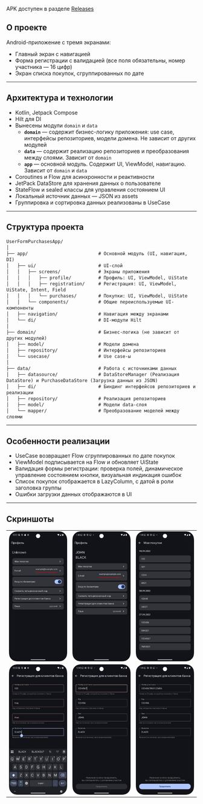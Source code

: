 APK доступен в разделе [Releases](https://github.com/HSact/UserFormPurchasesApp/releases)
## О проекте

Android-приложение с тремя экранами:

- Главный экран с навигацией  
- Форма регистрации с валидацией (все поля обязательны, номер участника — 16 цифр)  
- Экран списка покупок, сгруппированных по дате  

---

## Архитектура и технологии

- Kotlin, Jetpack Compose  
- Hilt для DI
- Вынесены модули `domain` и `data`
  - **`domain`** — содержит бизнес-логику приложения: use case, интерфейсы репозиториев, модели домена. Не зависит от других модулей
  - **`data`** — содержит реализацию репозиториев и преобразования между слоями. Зависит от `domain`
  - **`app`** — основной модуль. Содержит UI, ViewModel, навигацию. Зависит от `domain` и `data`
- Coroutines и Flow для асинхронности и реактивности
- JetPack DataStore для хранения данных о пользователе
- StateFlow и sealed классы для управления состоянием UI  
- Локальный источник данных — JSON из assets  
- Группировка и сортировка данных реализованы в UseCase   

---

## Структура проекта

```text
UserFormPurchasesApp/
│
├── app/                          # Основной модуль (UI, навигация, DI)
│   ├── ui/                       # UI-слой
│   │   ├── screens/              # Экраны приложения
│   │   │   ├── profile/          # Профиль: UI, ViewModel, UiState
│   │   │   ├── registration/     # Регистрация: UI, ViewModel, UiState, Intent, Field
│   │   │   └── purchases/        # Покупки: UI, ViewModel, UiState
│   │   └── components/           # Общие переиспользуемые UI-компоненты
│   ├── navigation/               # Навигация между экранами
│   └── di/                       # DI-модули Hilt
│
├── domain/                       # Бизнес-логика (не зависит от других модулей)
│   ├── model/                    # Модели домена
│   ├── repository/               # Интерфейсы репозиториев
│   └── usecase/                  # Use case-ы
│
├── data/                         # Работа с источниками данных
│   ├── datasource/               # DataStoreManager (Реализация  DataStore) и PurchaseDataStore (Загрузка данных из JSON)
│   ├── di/                       # Биндинг интерфейсов репозиториев и реализации
│   ├── repository/               # Реализация репозиториев
│   ├── model/                    # Модели data-слоя
│   └── mapper/                   # Преобразование моделей между слоями

```

---

## Особенности реализации

- UseCase возвращает Flow сгруппированных по дате покупок  
- ViewModel подписывается на Flow и обновляет UiState 
- Валидация формы регистрации: проверка полей, динамическое управление состоянием кнопки, визуальная индикация ошибок
- Список покупок отображается в LazyColumn, с датой в роли заголовка группы 
- Ошибки загрузки данных отображаются в UI

---

## Скриншоты

<table>
  <tr>
    <td><img src="screenshots/profile_new.png" alt="Профиль1" width="250"/></td>
    <td><img src="screenshots/profile.png" alt="Профиль" width="250"/></td>
    <td><img src="screenshots/purchases.png" alt="Список покупок" width="250"/></td>
  </tr>
  <tr>
    <td><img src="screenshots/registration_invalid2.png" alt="Регистрация1" width="250"/></td>
    <td><img src="screenshots/registration_invalid.png" alt="Регистрация2" width="250"/></td>
    <td><img src="screenshots/registration_valid.png" alt="Регистрация2" width="250"/></td>
  </tr>
</table>
